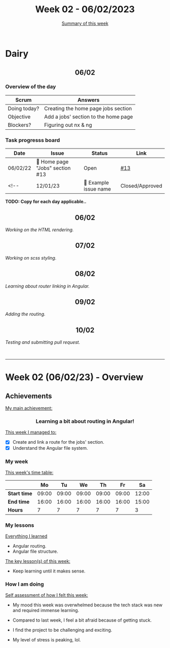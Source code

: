 

<!-- 
  Welcome to your weekly agenda.
  In this agenda, you will note down day to day progress.
-->

<h1 align="center">Week 02 - 06/02/2023</h1>

<p align="center"><a href="#summary">Summary of this week</a></p>

<br/>
<!-- 
  -- SECTION: OVERVIEW
  -- For each day, fill out your dairy
  -->

<h1>Dairy</h1>

<h2 align="center">06/02</h2>

### Overview of the day

<!-- Fill out the daily scrum table 
  -- Doing today? - What are you working on today?
  -- Objective?   - What do you hope to achieve today?
  -- Blockers?    - Any blockers? Anywhere you need help?
-->

| Scrum	       | Answers 	                           | 
|----------	   |-------	                             |
| Doing today? | Creating the home page jobs section |
| Objective    | Add a jobs' section to the home page|
| Blockers?    | Figuring out nx & ng                |

### Task progresss board

<!-- List all the tasks and bounties in progress this week -->

| Date     	| Issue 	| Status 	| Link 	|
|----------	|-------	|--------	|------	|
| 06/02/22	| :art: Home page "Jobs" section #13  | Open | [#13](https://github.com/italanta/elewa-group/issues/13) |
<!-- | 12/01/23	| 🏇 Example issue name | Closed/Approved | [#22](https://github.com/italanta/kujali/issues/22) | -->

**TODO: Copy for each day applicable..**

<h2 align="center">06/02</h2>

*Working on the HTML rendering.*

<h2 align="center">07/02</h2>

*Working on scss styling.*

<h2 align="center">08/02</h2>

*Learning about router linking in Angular.*

<h2 align="center">09/02</h2>

*Adding the routing.*

<h2 align="center">10/02</h2>

*Testing and submitting pull request.*

<br/>

<hr id="summary" />
<!-- Fill this section at the end of each week, -->

# Week 02 (06/02/23) - Overview

<!-- What was your main achievement -->
<h2>Achievements</h2>

<u>My main achievement:</u>

<!-- Write the achievement you are most proud off in one line! -->
<h3 align="center">Learning a bit about routing in Angular!</h3>

<!-- List all your achievement -->
<u>This week I managed to:</u>

- [x] Create and link a route for the jobs' section.
- [x] Understand the Angular file system.

### My week
<!-- Keep track of your time table daily -->
<u>This week's time table:</u>

|                |   Mo  |   Tu  |   We  |   Th   |   Fr   |   Sa    |
|---             |---	   |---	   |---    |---     |---     |---      |
| **Start time** | 09:00 | 09:00 | 09:00 | 09:00  | 09:00  | 12:00   |
| **End time**	 | 16:00 | 16:00 | 16:00 | 16:00  | 16:00  | 15:00   |
| **Hours**	     |   7   |   7   |   7   |   7    |    7   |   3     |

### My lessons
<!-- What did I learn? -->
<u>Everything I learned</u>

- Angular routing.
- Angular file structure.

<u>The key lesson(s) of this week:</u>

- Keep learning until it makes sense.

### How I am doing
<!-- How did you feel? -->
<u>Self assessment of how I felt this week:</u>

- My mood this week was <!--(exciting / encouraged / happy / afraid / overwhelmed / ...)--> overwhelmed because the tech stack was new and required immense learning.
  
- Compared to last week, I feel a bit afraid <!--(excited / encouraged / happy / overhwelmed / grateful / disappointed / bored / ...)--> because of getting stuck.

- I find the project to be <!--(joyful / relaxing / exciting / it challenges me / difficult / I need something more challenging / ...)--> challenging and exciting.

- My level of stress is <!--(relaxed / manageable / high) --> peaking, lol.